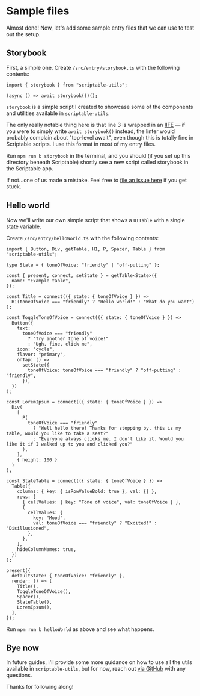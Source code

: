 # Sample files

Almost done! Now, let's add some sample entry files that we can use to test out the setup.

## Storybook

First, a simple one. Create `/src/entry/storybook.ts` with the following contents:

```
import { storybook } from "scriptable-utils";

(async () => await storybook())();
```

`storybook` is a simple script I created to showcase some of the components and utilities available in `scriptable-utils`.

The only really notable thing here is that line 3 is wrapped in an [IIFE](https://developer.mozilla.org/en-US/docs/Glossary/IIFE) — if you were to simply write `await storybook()` instead, the linter would probably complain about "top-level await", even though this is totally fine in Scriptable scripts. I use this format in most of my entry files.

Run `npm run b storybook` in the terminal, and you should (if you set up this directory beneath Scriptable) shortly see a new script called storybook in the Scriptable app.

If not...one of us made a mistake. Feel free to [file an issue here](https://github.com/jsloat/jsloat.github.io/issues/new) if you get stuck.

## Hello world

Now we'll write our own simple script that shows a `UITable` with a single state variable.

Create `/src/entry/helloWorld.ts` with the following contents:

```
import { Button, Div, getTable, H1, P, Spacer, Table } from "scriptable-utils";

type State = { toneOfVoice: "friendly" | "off-putting" };

const { present, connect, setState } = getTable<State>({
  name: "Example table",
});

const Title = connect(({ state: { toneOfVoice } }) =>
  H1(toneOfVoice === "friendly" ? "Hello world!" : "What do you want")
);

const ToggleToneOfVoice = connect(({ state: { toneOfVoice } }) =>
  Button({
    text:
      toneOfVoice === "friendly"
        ? "Try another tone of voice!"
        : "Ugh, fine, click me",
    icon: "cycle",
    flavor: "primary",
    onTap: () =>
      setState({
        toneOfVoice: toneOfVoice === "friendly" ? "off-putting" : "friendly",
      }),
  })
);

const LoremIpsum = connect(({ state: { toneOfVoice } }) =>
  Div(
    [
      P(
        toneOfVoice === "friendly"
          ? "Well hello there! Thanks for stopping by, this is my table, would you like to take a seat?"
          : "Everyone always clicks me. I don't like it. Would you like it if I walked up to you and clicked you?"
      ),
    ],
    { height: 100 }
  )
);

const StateTable = connect(({ state: { toneOfVoice } }) =>
  Table({
    columns: { key: { isRowValueBold: true }, val: {} },
    rows: [
      { cellValues: { key: "Tone of voice", val: toneOfVoice } },
      {
        cellValues: {
          key: "Mood",
          val: toneOfVoice === "friendly" ? "Excited!" : "Disillusioned",
        },
      },
    ],
    hideColumnNames: true,
  })
);

present({
  defaultState: { toneOfVoice: "friendly" },
  render: () => [
    Title(),
    ToggleToneOfVoice(),
    Spacer(),
    StateTable(),
    LoremIpsum(),
  ],
});
```

Run `npm run b helloWorld` as above and see what happens.

## Bye now

In future guides, I'll provide some more guidance on how to use all the utils available in `scriptable-utils`, but for now, reach out [via GitHub](https://github.com/jsloat/jsloat.github.io/issues/new) with any questions.

Thanks for following along!
